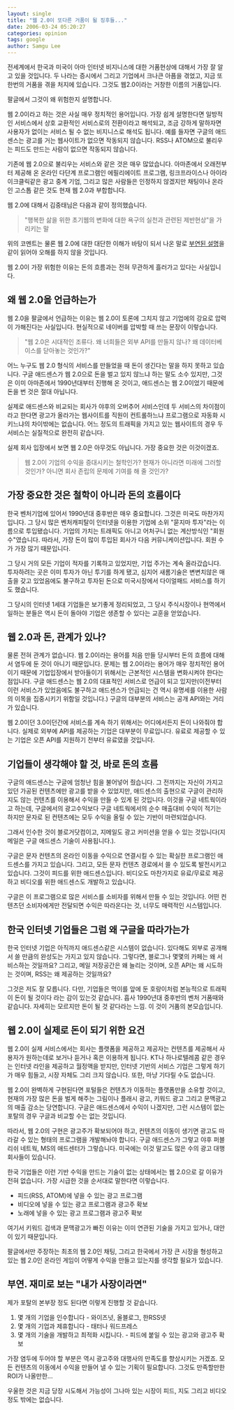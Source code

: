 ```yaml
---
layout: single
title: "웹 2.0이 또다른 거품이 될 징후들..."
date: 2006-03-24 05:20:27
categories: opinion
tags: google
author: Samgu Lee
---
```


전세계에서 한국과 미국이 아마 인터넷 비지니스에 대한 거품현상에 대해서 가장 잘 알고 있을 것입니다. 두 나라는 증시에서 그리고 기업에서 크나큰 아픔을 겪었고, 지금 또한번의 거품을 겪을 처지에 있습니다. 그것도 웹2.0이라는 거창한 이름의 거품입니다.

팔글에서 그것이 왜 위험한지 설명합니다.

웹 2.0이라고 하는 것은 사실 매우 정치적인 용어입니다. 가장 쉽게 설명한다면 일방적인 서비스에서 상호 교환적인 서비스로의 전환이라고 해석되고, 조금 강하게 말하자면 사용자가 없이는 서비스 될 수 없는 비지니스로 해석도 됩니다. 예를 들자면 구글의 애드센스는 광고를 거는 웹사이트가 없으면 작동되지 않습니다. RSS나 ATOM으로 불리우는 피드도 만드는 사람이 없으면 작동되지 않습니다.

기존에 웹 2.0으로 불리우는 서비스와 같은 것은 매우 많았습니다. 아마존에서 오래전부터 제공해 온 온라인 다단계 프로그램인 에필리에이트 프로그램, 링크프라이스나 아이라이크클릭같은 광고 중계 기업, 그리고 많은 사람들은 인정하지 않겠지만 채팅이나 온라인 고스톱 같은 것도 현재 웹 2.0과 부합합니다.

웹 2.0에 대해서 김중태님은 다음과 같이 정의했습니다.

> "행복한 삶을 위한 초기웹의 변화에 대한 욕구의 실천과 관련된 제반현상"을 가리키는 말

위의 코멘트는 물론 웹 2.0에 대한 대단한 이해가 바탕이 되서 나온 말로 [부연된 설명](http://www.dal.co.kr/blog/2006/01/sw1501.html)을 같이 읽어야 오해를 하지 않을 것입니다.

웹 2.0이 가장 위험한 이유는 돈의 흐름과는 전혀 무관하게 흘러가고 있다는 사실입니다.

## 왜 웹 2.0을 언급하는가

웹 2.0을 팔글에서 언급하는 이유는 웹 2.0이 토론에 그치지 않고 기업에의 강요로 압력이 가해진다는 사실입니다. 현실적으로 네이버를 압박할 때 쓰는 문장이 이렇습니다.

> "웹 2.0은 시대적인 조류다. 왜 너희들은 외부 API를 만들지 않나? 왜 데이터베이스를 닫아놓는 것인가?"

어느 누구도 웹 2.0 형식의 서비스를 만들었을 때 돈이 생긴다는 말을 하지 못하고 있습니다. 구글 애드센스가 웹 2.0으로 돈을 벌고 있지 않느냐 하는 말도 소수 있지만, 그것은 이미 아마존에서 1990년대부터 진행해 온 것이고, 애드센스는 웹 2.0이었기 때문에 돈을 번 것은 절대 아닙니다.

실제로 애드센스와 비교되는 회사가 야후의 오버추어 서비스인데 두 서비스의 차이점이라고 한다면 광고가 올라가는 웹사이트를 직원이 컨트롤하느냐 프로그램으로 자동화 시키느냐의 차이밖에는 없습니다. 어느 정도의 트래픽을 가지고 있는 웹사이트의 경우 두 서비스는 실질적으로 완전히 같습니다.

실제 회사 입장에서 보면 웹 2.0은 아무것도 아닙니다. 가장 중요한 것은 이것이겠죠.

> 웹 2.0이 기업의 수익을 증대시키는 철학인가? 현재가 아니라면 미래에 그러할 것인가? 아니면 회사 존립의 문제에 기여를 해 줄 것인가?

## 가장 중요한 것은 철학이 아니라 돈의 흐름이다

한국 벤처기업에 있어서 1990년대 중후반은 매우 중요합니다. 그것은 미국도 마찬가지입니다. 그 당시 많은 벤처캐피탈이 인터넷을 이용한 기업에 소위 "묻지마 투자"라는 이름으로 투입됐습니다. 기업의 가치는 트래픽도 아니고 어처구니 없는 계산방식인 "회원수"였습니다. 따라서, 가장 돈이 많이 투입된 회사가 다음 커뮤니케이션입니다. 회원 수가 가장 많기 때문입니다.

그 당시 거의 모든 기업이 적자를 기록하고 있었지만, 기업 주가는 계속 올라갔습니다. 투자하려는 곳은 이미 투자가 아닌 투기를 하게 됐고, 심지어 새롬기술은 변변치않은 매출을 갖고 있었음에도 불구하고 투자된 돈으로 미국시장에서 다이얼패드 서비스를 하기도 했습니다.

그 당시의 인터넷 1세대 기업들은 보기좋게 정리되었고, 그 당시 주식시장이나 현역에서 일하는 분들은 역시 돈이 돌아야 기업은 생존할 수 있다는 교훈을 얻었습니다.

## 웹 2.0과 돈, 관계가 있나?

물론 전혀 관계가 없습니다. 웹 2.0이라는 용어를 처음 만들 당시부터 돈의 흐름에 대해서 염두에 둔 것이 아니기 때문입니다. 문제는 웹 2.0이라는 용어가 매우 정치적인 용어이기 때문에 기업입장에서 받아들이기 위해서는 근본적인 시스템을 변화시켜야 한다는 점입니다. 구글 애드센스는 웹 2.0의 대표적인 서비스로 언급이 되고 있지만(이전부터 이런 서비스가 있었음에도 불구하고 애드센스가 언급되는 건 역시 유명세를 이용한 사람의 이목을 집중시키기 위함일 것입니다.) 구글의 대부분의 서비스는 공개 API와는 거리가 있습니다.

웹 2.0이던 3.0이던간에 서비스를 계속 하기 위해서는 어디에서든지 돈이 나와줘야 합니다. 실제로 외부에 API를 제공하는 기업은 대부분이 무료입니다. 유료로 제공할 수 있는 기업은 오픈 API를 지원하기 전부터 유료였을 것입니다.

## 기업들이 생각해야 할 것, 바로 돈의 흐름

구글의 애드센스는 구글에 엄청난 힘을 불어넣어 줬습니다. 그 전까지는 자신이 가지고 있던 가공된 컨텐츠에만 광고를 받을 수 있었지만, 애드센스의 출현으로 구글이 관리하지도 않는 컨텐츠를 이용해서 수익을 만들 수 있게 된 것입니다. 이것을 구글 네트웍이라고 하는데, 구글에서의 광고수익보다 구글 네트웍에서의 순수 매출대비 수익이 적기는 하지만 문자로 된 컨텐츠에는 모두 수익을 올릴 수 있는 기반이 마련되었습니다.

그래서 인수한 것이 블로거닷컴이고, 지메일도 광고 커미션을 얻을 수 있는 것입니다(지메일은 구글 애드센스 기술이 사용됩니다.).

구글은 문자 컨텐츠의 온라인 이동을 수익으로 연결시킬 수 있는 확실한 프로그램인 애드센스를 가지고 있습니다. 그리고, 모든 문자 컨텐츠 경로에서 쓸 수 있도록 발전시키고 있습니다. 그것이 피드를 위한 애드센스입니다. 비디오도 마찬가지로 유료/무료로 제공하고 비디오를 위한 애드센스도 개발하고 있습니다.

구글은 이 프로그램으로 많은 서비스를 소비자를 위해서 만들 수 있는 것입니다. 어떤 컨텐츠던 소비자에게만 전달되면 수익은 따라온다는 것, 너무도 매력적인 시스템입니다.

## 한국 인터넷 기업들은 그럼 왜 구글을 따라가는가

한국 인터넷 기업은 아직까지 애드센스같은 시스템이 없습니다. 있다해도 외부로 공개해서 쓸 만큼의 완성도는 가지고 있지 않습니다. 그렇다면, 블로그나 몇몇의 카페는 왜 서비스하는 것일까요? 그리고, 메일 저장공간은 왜 늘리는 것이며, 오픈 API는 왜 시도하는 것이며, RSS는 왜 제공하는 것일까요?

그것은 저도 잘 모릅니다. 다만, 기업들은 먹이를 앞에 둔 호랑이처럼 본능적으로 트래픽이 돈이 될 것이다 라는 감이 있는것 같습니다. 흡사 1990년대 중후반의 벤처 거품때와 같습니다. 자세히는 모르지만 돈이 될 것 같다라는 느낌. 이 것이 거품의 본모습입니다.

## 웹 2.0이 실제로 돈이 되기 위한 요건

웹 2.0이 실제 서비스에서는 회사는 플랫폼을 제공하고 제공자는 컨텐츠를 제공해서 사용자가 원하는데로 보거나 듣거나 혹은 이용하게 됩니다. KT나 하나로텔레콤 같은 경우는 인터넷 라인을 제공하고 월정액을 받지만, 인터넷 기반의 서비스 기업은 그렇게 하기가 매우 힘들고, 시장 자체도 그리 크지 않습니다. 또한, 마냥 기다릴 수도 없습니다.

웹 2.0이 완벽하게 구현된다면 포털들은 컨텐츠가 이동하는 플랫폼만을 소유할 것이고, 현재의 가장 많은 돈을 벌게 해주는 그림이나 플래시 광고, 키워드 광고 그리고 문맥광고의 매출 감소는 당연합니다. 구글은 애드센스에서 수익이 나겠지만, 그런 시스템이 없는 포탈의 경우 구글과 비교할 수는 없는 것입니다.

따라서, 웹 2.0의 구현은 광고주가 확보되어야 하고, 컨텐츠의 이동이 생기면 광고도 따라갈 수 있는 형태의 프로그램을 개발해놔야 합니다. 구글 애드센스가 그렇고 야후 퍼블리쉬 네트웍, MS의 애드센터가 그렇습니다. 미국에는 이것 말고도 많은 수의 광고 대행회사들이 있습니다.

한국 기업들은 이런 기반 수익을 만드는 기술이 없는 상태에서는 웹 2.0으로 갈 이유가 전혀 없습니다. 가장 시급한 것을 순서대로 말한다면 이렇습니다.

- 피드(RSS, ATOM)에 넣을 수 있는 광고 프로그램
- 비디오에 넣을 수 있는 광고 프로그램과 광고주 확보
- 노래에 넣을 수 있는 광고 프로그램과 광고주 확보

여기서 키워드 검색과 문맥광고가 빠진 이유는 이미 연관된 기술을 가지고 있거나, 대안이 있기 때문입니다.

팔글에서만 주장하는 최초의 웹 2.0인 채팅, 그리고 한국에서 가장 큰 시장을 형성하고 있는 웹 2.0인 온라인 게임이 어떻게 수익을 만들고 있는지를 생각할 필요가 있습니다.

## 부연. 재미로 보는 "내가 사장이라면"

제가 포탈의 본부장 정도 된다면 이렇게 진행할 것 같습니다.

1. 몇 개의 기업을 인수합니다 - 와이즈넛, 올블로그, 한RSS넷
2. 몇 개의 기업과 제휴합니다 - 태터나 워드프레스
3. 몇 개의 기술을 개발하고 최적화 시킵니다. - 피드에 붙일 수 있는 광고와 광고주 확보

가장 염두에 두어야 할 부분은 역시 광고주와 대행사의 만족도를 향상시키는 거겠죠. 모든 컨텐츠의 이동에서 수익을 만들어 낼 수 있는 기획이 필요합니다. 그것도 만족할만한 ROI가 나올만한...

우울한 것은 지금 당장 시도해서 가능성이 그나마 있는 시장이 피드, 지도 그리고 비디오 정도 밖에는 없습니다.
